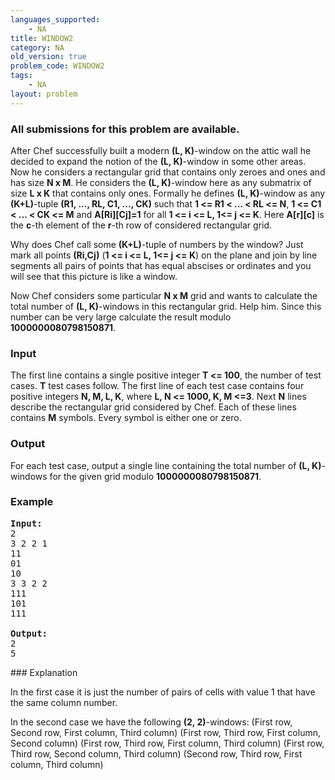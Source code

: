 ```yaml
---
languages_supported:
    - NA
title: WINDOW2
category: NA
old_version: true
problem_code: WINDOW2
tags:
    - NA
layout: problem
---
```

###  All submissions for this problem are available. 

After Chef successfully built a modern **(L, K)**-window on the attic wall he decided to expand the notion of the **(L, K)**-window in some other areas. Now he considers a rectangular grid that contains only zeroes and ones and has size **N x M**. He considers the **(L, K)**-window here as any submatrix of size **L x K** that contains only ones. Formally he defines **(L, K)**-window as any **(K+L)**-tuple **(R1, ..., RL, C1, ..., CK)** such that **1 <= R1 < ... < RL <= N**, **1 <= C1 < ... < CK <= M** and **A\[Ri\]\[Cj\]=1** for all **1 <= i <= L, 1<= j <= K**. Here **A\[r\]\[c\]** is the **c**-th element of the **r**-th row of considered rectangular grid. 

Why does Chef call some **(K+L)**-tuple of numbers by the window? Just mark all points **(Ri,Cj)** (**1 <= i <= L, 1<= j <= K**) on the plane and join by line segments all pairs of points that has equal abscises or ordinates and you will see that this picture is like a window. 

Now Chef considers some particular **N x M** grid and wants to calculate the total number of **(L, K)**-windows in this rectangular grid. Help him. Since this number can be very large calculate the result modulo **1000000080798150871**.

### Input

 The first line contains a single positive integer **T <= 100**, the number of test cases. **T** test cases follow. The first line of each test case contains four positive integers **N, M, L, K**, where **L, N <= 1000, K, M <=3**. Next **N** lines describe the rectangular grid considered by Chef. Each of these lines contains **M** symbols. Every symbol is either one or zero.

### Output

 For each test case, output a single line containing the total number of **(L, K)**-windows for the given grid modulo **1000000080798150871**.

### Example

<pre>
<b>Input:</b>
2
3 2 2 1
11
01
10
3 3 2 2
111
101
111

<b>Output:</b>
2
5
</pre>### Explanation

In the first case it is just the number of pairs of cells with value 1 that have the same column number. 

In the second case we have the following **(2, 2)**-windows: 
(First row, Second row, First column, Third column) 
(First row, Third row, First column, Second column) 
(First row, Third row, First column, Third column) 
(First row, Third row, Second column, Third column) 
(Second row, Third row, First column, Third column)
